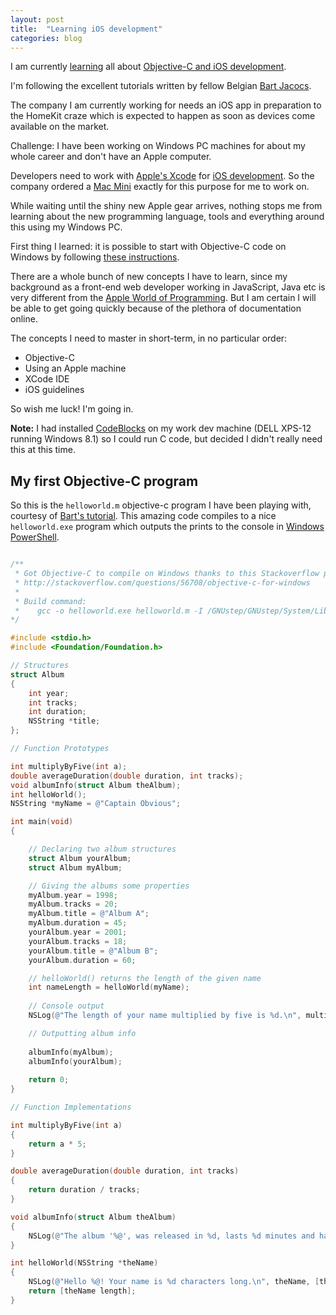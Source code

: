 ```yaml
---
layout: post
title:  "Learning iOS development"
categories: blog
---
```


I am currently [learning](http://code.tutsplus.com/tutorials/getting-started-with-objective-c--mobile-13944) all about [Objective-C and iOS development](http://code.tutsplus.com/series/learn-ios-sdk-development-from-scratch--mobile-14536).

I'm following the excellent tutorials written by fellow Belgian [Bart Jacocs](http://tutsplus.com/authors/bart-jacobs).

The company I am currently working for needs an iOS app in preparation to the HomeKit craze which is expected to happen as soon as devices come available on the market.

Challenge: I have been working on Windows PC machines for about my whole career and don't have an Apple computer.

Developers need to work with [Apple's Xcode](https://developer.apple.com/xcode/) for [iOS development](https://developer.apple.com/devcenter/ios/). So the company ordered a [Mac Mini](https://www.apple.com/mac-mini/) exactly for this purpose for me to work on.

While waiting until the shiny new Apple gear arrives, nothing stops me from learning about the new programming language, tools and everything around this using my Windows PC.

First thing I learned: it is possible to start with Objective-C code on Windows by following [these instructions](http://stackoverflow.com/questions/56708/objective-c-for-windows).

There are a whole bunch of new concepts I have to learn, since my background as a front-end web developer working in JavaScript, Java etc is very different from the [Apple World of Programming](https://developer.apple.com/). But I am certain I will be able to get going quickly because of the plethora of documentation online.

The concepts I need to master in short-term, in no particular order:

* Objective-C
* Using an Apple machine
* XCode IDE
* iOS guidelines

So wish me luck! I'm going in.

**Note:** I had installed [CodeBlocks](http://www.cprogramming.com/code_blocks/) on my work dev machine (DELL XPS-12 running Windows 8.1) so I could run C code, but decided I didn't really need this at this time.

## My first Objective-C program

So this is the ``helloworld.m`` objective-c program I have been playing with, courtesy of [Bart's tutorial](http://code.tutsplus.com/tutorials/learning-c-a-primer--mobile-13916). This amazing code compiles to a nice ``helloworld.exe`` program which outputs the prints to the console in [Windows PowerShell](http://technet.microsoft.com/en-us/library/ee221100.aspx).

``` objective-c

/**
 * Got Objective-C to compile on Windows thanks to this Stackoverflow post:
 * http://stackoverflow.com/questions/56708/objective-c-for-windows
 *
 * Build command:
 *    gcc -o helloworld.exe helloworld.m -I /GNUstep/GNUstep/System/Library/Headers -L /GNUstep/GNUstep/System/Library/Libraries -std=c99 -lobjc -lgnustep-base -fconstant-string-class=NSConstantString
*/

#include <stdio.h>
#include <Foundation/Foundation.h>

// Structures
struct Album
{
    int year;
    int tracks;
    int duration;
    NSString *title;
};

// Function Prototypes

int multiplyByFive(int a);
double averageDuration(double duration, int tracks);
void albumInfo(struct Album theAlbum);
int helloWorld();
NSString *myName = @"Captain Obvious";

int main(void)
{

    // Declaring two album structures
    struct Album yourAlbum;
    struct Album myAlbum;

    // Giving the albums some properties
    myAlbum.year = 1998;
    myAlbum.tracks = 20;
    myAlbum.title = @"Album A";
    myAlbum.duration = 45;
    yourAlbum.year = 2001;
    yourAlbum.tracks = 18;
    yourAlbum.title = @"Album B";
    yourAlbum.duration = 60;

    // helloWorld() returns the length of the given name
    int nameLength = helloWorld(myName);
    
    // Console output
    NSLog(@"The length of your name multiplied by five is %d.\n", multiplyByFive(nameLength));

    // Outputting album info
    
    albumInfo(myAlbum);
    albumInfo(yourAlbum);
    
    return 0;
}

// Function Implementations

int multiplyByFive(int a)
{
    return a * 5;
}

double averageDuration(double duration, int tracks)
{
    return duration / tracks;
}

void albumInfo(struct Album theAlbum)
{
    NSLog(@"The album '%@', was released in %d, lasts %d minutes and had %d tracks, with an average track length of %f minutes.\n", theAlbum.title, theAlbum.year, theAlbum.duration, theAlbum.tracks, averageDuration(theAlbum.duration, theAlbum.tracks));
}

int helloWorld(NSString *theName)
{
    NSLog(@"Hello %@! Your name is %d characters long.\n", theName, [theName length]);
    return [theName length];
}

```

